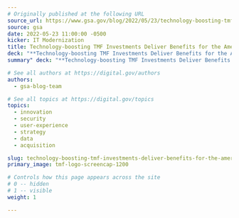 ```yaml
---
# Originally published at the following URL
source_url: https://www.gsa.gov/blog/2022/05/23/technology-boosting-tmf-investments-deliver-benefits-for-the-american-public
source: gsa
date: 2022-05-23 11:00:00 -0500
kicker: IT Modernization
title: Technology-boosting TMF Investments Deliver Benefits for the American Public
deck: "**Technology-boosting TMF Investments Deliver Benefits for the American Public**&mdash;The Technology Modernization Fund (TMF) is working to transform the way the government uses technology to deliver for the American public in an equitable, secure and user-friendly way. It strategically invests in priority IT modernization projects that are aligned with the fast pace of changing technology and agency needs. Here are a few examples of how the TMF has invested in multiple projects that are helping many agencies deliver what people need when they need."
summary" deck: "**Technology-boosting TMF Investments Deliver Benefits for the American Public**&mdash;The Technology Modernization Fund (TMF) is working to transform the way the government uses technology to deliver for the American public in an equitable, secure and user-friendly way. It strategically invests in priority IT modernization projects that are aligned with the fast pace of changing technology and agency needs. Here are a few examples of how the TMF has invested in multiple projects that are helping many agencies deliver what people need when they need."

# See all authors at https://digital.gov/authors
authors:
  - gsa-blog-team

# See all topics at https://digital.gov/topics
topics:
  - innovation
  - security
  - user-experience
  - strategy
  - data
  - acquisition

slug: technology-boosting-tmf-investments-deliver-benefits-for-the-american-public
primary_image: tmf-logo-screencap-1200

# Controls how this page appears across the site
# 0 -- hidden
# 1 -- visible
weight: 1

---
```

